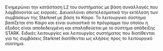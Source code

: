 Ενημερώνει την κατάσταση L2 του συστήματος με βάση συναλλαγές που λαμβάνονται ως εισροές. Διευκολύνει αποτελεσματικά την εκτέλεση των συμβάσεων της Starknet με βάση το Κάιρο. Το λειτουργικό σύστημα βασίζεται στο Κάιρο και είναι ουσιαστικά το πρόγραμμα του οποίου η έξοδος είναι αποδεδειγμένη και επαληθεύεται με το σύστημα απόδειξης STARK. Ειδικές λειτουργίες και λειτουργίες συστήματος που διατίθενται για τις συμβάσεις Starknet διατίθενται ως κλήσεις προς το λειτουργικό σύστημα.
